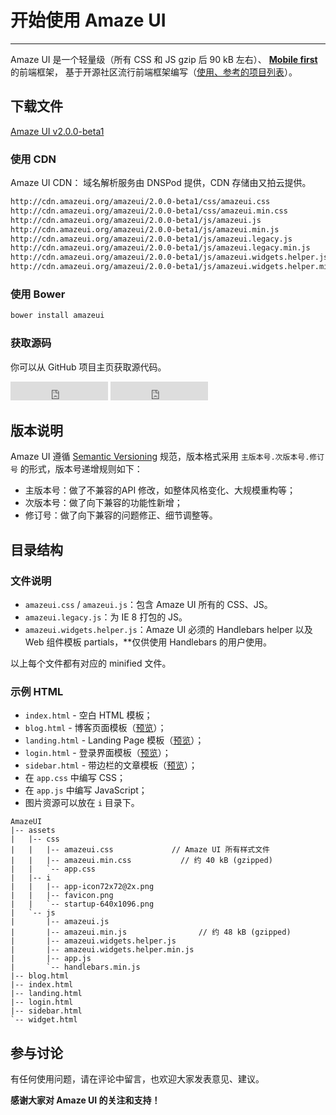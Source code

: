 # 开始使用 Amaze UI
---

Amaze UI 是一个轻量级（所有 CSS 和 JS gzip 后 90 kB 左右）、 [**Mobile first**](http://cbrac.co/113eY5h) 的前端框架，
基于开源社区流行前端框架编写（[使用、参考的项目列表](https://github.com/allmobilize/amazeui#%E5%8F%82%E8%80%83%E4%BD%BF%E7%94%A8%E7%9A%84%E5%BC%80%E6%BA%90%E9%A1%B9%E7%9B%AE)）。


## 下载文件

<div class="am-g">
  <div class="am-u-md-8 am-u-md-centered">
    <a href="http://amazeui.org/download?ver=2.0.0-beta1" class="am-btn am-btn-block am-btn-success am-btn-lg" onclick="window.ga && ga('send', 'pageview', '/download/AmazeUI.zip');
"><i class="am-icon-download"></i> Amaze UI v2.0.0-beta1</a>
  </div>
</div>

### 使用 CDN

Amaze UI CDN： 域名解析服务由 DNSPod 提供，CDN 存储由又拍云提供。

```html
http://cdn.amazeui.org/amazeui/2.0.0-beta1/css/amazeui.css
http://cdn.amazeui.org/amazeui/2.0.0-beta1/css/amazeui.min.css
http://cdn.amazeui.org/amazeui/2.0.0-beta1/js/amazeui.js
http://cdn.amazeui.org/amazeui/2.0.0-beta1/js/amazeui.min.js
http://cdn.amazeui.org/amazeui/2.0.0-beta1/js/amazeui.legacy.js
http://cdn.amazeui.org/amazeui/2.0.0-beta1/js/amazeui.legacy.min.js
http://cdn.amazeui.org/amazeui/2.0.0-beta1/js/amazeui.widgets.helper.js
http://cdn.amazeui.org/amazeui/2.0.0-beta1/js/amazeui.widgets.helper.min.js
```

### 使用 Bower

```html
bower install amazeui
```

### 获取源码

你可以从 GitHub 项目主页获取源代码。

<iframe src="http://ghbtns.com/github-btn.html?user=allmobilize&repo=amazeui&type=watch&count=true&size=large" allowtransparency="true" frameborder="0" scrolling="0" width="156px" height="30px"></iframe>

<iframe src="http://ghbtns.com/github-btn.html?user=allmobilize&repo=amazeui&type=fork&count=true&size=large" allowtransparency="true" frameborder="0" scrolling="0" width="156px" height="30px"></iframe>

## 版本说明

Amaze UI 遵循 [Semantic Versioning](http://semver.org/lang/zh-CN/) 规范，版本格式采用 `主版本号.次版本号.修订号` 的形式，版本号递增规则如下：

- 主版本号：做了不兼容的API 修改，如整体风格变化、大规模重构等；
- 次版本号：做了向下兼容的功能性新增；
- 修订号：做了向下兼容的问题修正、细节调整等。


## 目录结构

### 文件说明

- `amazeui.css` / `amazeui.js`：包含 Amaze UI 所有的 CSS、JS。
- `amazeui.legacy.js`：为 IE 8 打包的 JS。
- `amazeui.widgets.helper.js`：Amaze UI 必须的 Handlebars helper 以及 Web 组件模板 partials，**仅供使用 Handlebars 的用户使用。

以上每个文件都有对应的 minified 文件。

### 示例 HTML

- `index.html` - 空白 HTML 模板；
- `blog.html` - 博客页面模板（[预览](/examples/blog.html)）；
- `landing.html` - Landing Page 模板（[预览](/examples/landing.html)）；
- `login.html` - 登录界面模板（[预览](/examples/login.html)）；
- `sidebar.html` - 带边栏的文章模板（[预览](/examples/sidebar.html)）；
- 在 `app.css` 中编写 CSS；
- 在 `app.js` 中编写 JavaScript；
- 图片资源可以放在 `i` 目录下。

```
AmazeUI
|-- assets
|   |-- css
|   |   |-- amazeui.css             // Amaze UI 所有样式文件
|   |   |-- amazeui.min.css           // 约 40 kB (gzipped)
|   |   `-- app.css
|   |-- i
|   |   |-- app-icon72x72@2x.png
|   |   |-- favicon.png
|   |   `-- startup-640x1096.png
|   `-- js
|       |-- amazeui.js
|       |-- amazeui.min.js                // 约 48 kB (gzipped)
|       |-- amazeui.widgets.helper.js
|       |-- amazeui.widgets.helper.min.js
|       |-- app.js
|       `-- handlebars.min.js
|-- blog.html
|-- index.html
|-- landing.html
|-- login.html
|-- sidebar.html
`-- widget.html
```

## 参与讨论

有任何使用问题，请在评论中留言，也欢迎大家发表意见、建议。

__感谢大家对 Amaze UI 的关注和支持！__

